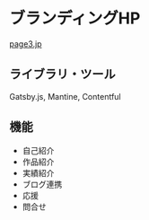 # ブランディングHP

[page3.jp](page3.jp)

## ライブラリ・ツール

Gatsby.js, Mantine, Contentful

## 機能

- 自己紹介
- 作品紹介
- 実績紹介
- ブログ連携
- 応援
- 問合せ
